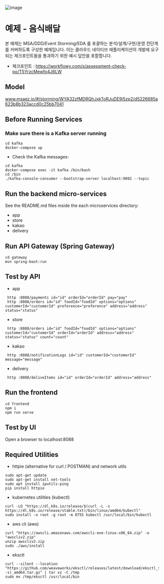 ![image](https://user-images.githubusercontent.com/487999/79708354-29074a80-82fa-11ea-80df-0db3962fb453.png)

# 예제 - 음식배달

본 예제는 MSA/DDD/Event Storming/EDA 를 포괄하는 분석/설계/구현/운영 전단계를 커버하도록 구성한 예제입니다.
이는 클라우드 네이티브 애플리케이션의 개발에 요구되는 체크포인트들을 통과하기 위한 예시 답안을 포함합니다.
- 체크포인트 : https://workflowy.com/s/assessment-check-po/T5YrzcMewfo4J6LW

## Model
www.msaez.io/#/storming/WYA32zfMDRQhJxkToRJuDE9i5zp2/d5226685a623b8b323accd0c25bb7041

## Before Running Services
### Make sure there is a Kafka server running
```
cd kafka
docker-compose up
```
- Check the Kafka messages:
```
cd kafka
docker-compose exec -it kafka /bin/bash
cd /bin
./kafka-console-consumer --bootstrap-server localhost:9092 --topic 
```

## Run the backend micro-services
See the README.md files inside the each microservices directory:

- app
- store
- kakao
- delivery


## Run API Gateway (Spring Gateway)
```
cd gateway
mvn spring-boot:run
```

## Test by API
- app
```
 http :8088/payments id="id" orderId="orderId" pay="pay" 
 http :8088/orders id="id" foodId="foodId" options="options" customerId="customerId" preference="preference" address="address" status="status" 
```
- store
```
 http :8088/orders id="id" foodId="foodId" options="options" customerId="customerId" orderId="orderId" address="address" status="status" count="count" 
```
- kakao
```
 http :8088/notificationLogs id="id" customerId="customerId" message="message" 
```
- delivery
```
 http :8088/deliveItems id="id" orderId="orderId" address="address" 
```


## Run the frontend
```
cd frontend
npm i
npm run serve
```

## Test by UI
Open a browser to localhost:8088

## Required Utilities

- httpie (alternative for curl / POSTMAN) and network utils
```
sudo apt-get update
sudo apt-get install net-tools
sudo apt install iputils-ping
pip install httpie
```

- kubernetes utilities (kubectl)
```
curl -LO "https://dl.k8s.io/release/$(curl -L -s https://dl.k8s.io/release/stable.txt)/bin/linux/amd64/kubectl"
sudo install -o root -g root -m 0755 kubectl /usr/local/bin/kubectl
```

- aws cli (aws)
```
curl "https://awscli.amazonaws.com/awscli-exe-linux-x86_64.zip" -o "awscliv2.zip"
unzip awscliv2.zip
sudo ./aws/install
```

- eksctl 
```
curl --silent --location "https://github.com/weaveworks/eksctl/releases/latest/download/eksctl_$(uname -s)_amd64.tar.gz" | tar xz -C /tmp
sudo mv /tmp/eksctl /usr/local/bin
```


